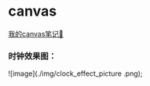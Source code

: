 # canvas
[我的canvas笔记📒](https://www.yuque.com/syukinmei/ivwiai/bb3lq6) 

### 时钟效果图：
![image](./img/clock_effect_picture .png);


